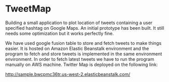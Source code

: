 # TweetMap
Building a small application to plot location of tweets containing a user specified hashtag on Google Maps.
An initial prototype has been built. It still needs some optimization but it works perfectly fine.

We have used google fusion table to store and fetch tweets to make things easier.
It is hosted on Amazon Elastic Beanstalk environment and the program to fetch and store tweets is implemented in the same environment environment.
In order to fetch latest tweets we have to run the program manually on AWS machine.
Twitter Map is deployed on the following link:

http://sample.bwcpmc36tr.us-west-2.elasticbeanstalk.com/

